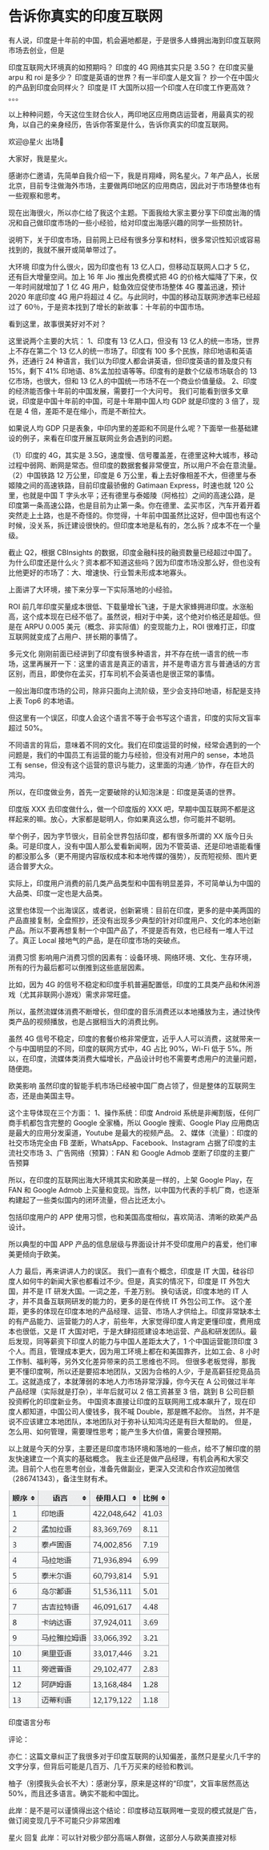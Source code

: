 # 告诉你真实的印度互联网

有人说，印度是十年前的中国，机会遍地都是，于是很多人蜂拥出海到印度互联网市场去创业，但是

印度互联网大环境真的如预期吗？
印度的 4G 网络其实只是 3.5G？
在印度买量 arpu 和 roi 是多少？
印度是英语的世界？有一半印度人是文盲？
抄一个在中国火的产品到印度会同样火？
印度是 IT 大国所以招一个印度人在印度工作更高效？
。。。

以上种种问题，今天这位生财合伙人，两印地区应用商店运营者，用最真实的视角，以自己的亲身经历，告诉你答案是什么，告诉你真实的印度互联网。

欢迎@星火 出场👏

大家好，我是星火。

感谢亦仁邀请，先简单自我介绍一下，我是肖翔峰，网名星火。7 年产品人，长居北京，目前专注做海外市场，主要做两印地区的应用商店，因此对于市场整体也有一些观察和思考。

现在出海很火，所以亦仁给了我这个主题。下面我给大家主要分享下印度出海的情况和自己做印度市场的一些小经验，给对印度出海感兴趣的同学一些预防针。

说明下，关于印度市场，目前网上已经有很多分享和材料，很多常识性知识或容易找到的，我就不展开或简单带过了。

大环境
印度为什么很火，因为印度也有 13 亿人口，但移动互联网人口才 5 亿，还有巨大增量空间。加上 16 年 Jio 推出免费模式把 4G 的价格大幅降了下来，仅一年时间就增加了 1 亿 4G 用户，鲶鱼效应促使市场整体 4G 覆盖迅速，预计 2020 年底印度 4G 用户将超过 4 亿。与此同时，中国的移动互联网渗透率已经超过了 60％，于是资本找到了增长的新故事：十年前的中国市场。

看到这里，故事很美好对不对？

这里说两个主要的大坑：
1、印度有 13 亿人口，但没有 13 亿人的统一市场，世界上不存在第二个 13 亿人的统一市场了。印度有 100 多个民族，除印地语和英语外，还通行 24 种语言，我们以为印度人都会讲英语，但印度英语的普及度只有 15%，剩下 41% 印地语、8%孟加拉语等等。印度有的是数个亿级市场联合的 13 亿市场，也很大，但和 13 亿人的中国统一市场不在一个商业价值量级。
2、印度的经济能否像十年前的中国发展，需要打一个大问号。
我们可能看到很多文章说，印度是中国十年前的中国，可是十年期中国人均 GDP 就是印度的 3 倍了，现在是 4 倍，差距不是在缩小，而是不断拉大。

如果说人均 GDP 只是表象，中印内里的差距和不同是什么呢？下面举一些基础建设的例子，来看在印度开展互联网业务会遇到的问题。

（1）印度的 4G，其实是 3.5G，速度慢、信号覆盖差，在德里这种大城市，移动过程中弱网、断网是常态。但印度的数据套餐非常便宜，所以用户不会在意流量。
（2）中国铁路 12 万公里，印度是 6 万公里，看上去好像相差不大，但德里与泰姬陵之间的高速铁路，目前印度最骄傲的 Gatimaan Express，时速也就 120 公里，也就是中国 T 字头水平；还有德里与泰姬陵（阿格拉）之间的高速公路，是印度第一条高速公路，也是目前为止第一条。你在德里、孟买市区，汽车开着开着突然走上土路，也是不奇怪的。你觉得，十年前中国虽然比这好，但中国也有这个时候，没关系，拆迁建设很快的。但印度本地是私有的，怎么拆？成本不在一个量级。

截止 Q2，根据 CBInsights 的数据，印度金融科技的融资数量已经超过中国了。
为什么印度还是什么火？资本都不知道这些吗？因为印度市场没那么好，但也没有比他更好的市场了：大、增速快、行业暂未形成本地寡头。

上面讲了大环境，接下来分享一下实际落地的小经验。

ROI
前几年印度买量成本很低、下载量增长飞速，于是大家蜂拥进印度。水涨船高，这个成本现在已经不低了。虽然说，相对于中美，这个绝对价格还是超低。但是在 ARPU 0.005 美元（概念、非实际值）的变现能力上，ROI 很难打正，印度互联网就变成了占用户、拼长期的事情了。

多元文化
刚刚前面已经讲到了印度有很多种语言，并不存在统一语言的统一市场，这里再展开一下：这里的语言是真正的语言，并不是粤语方言与普通话的方言区别，而且，即使你在孟买，打车司机不会英语也是很正常的事情。

一般出海印度市场的公司，除非只面向上流阶级，至少会支持印地语，标配是支持上表 Top6 的本地语。

但这里有一个误区，印度人会这个语言不等于会书写这个语言，印度的实际文盲率超过 50%。

不同语言的背后，意味着不同的文化。我们在印度运营的时候，经常会遇到的一个问题是，我们的中国员工有运营的能力与经验，但没有对用户的 sense，本地员工有 sense，但没有这个运营的意识与能力，这里面的沟通／协作，存在巨大的鸿沟。

所以，在印度做业务，首先一定要破除的认知泡沫是：印度是英语的世界。

印度版 XXX
去印度做什么，做一个印度版的 XXX 吧，早期中国互联网不都是这样起来的嘛。放心，大家都是聪明人，你如果真这么想，你可能并不聪明。

举个例子，因为字节很火，目前全世界包括印度，都有很多所谓的 XX 版今日头条。可是印度人，没有中国人那么爱看新闻啊，因为不管英语、还是印地语能看懂的都没那么多（更不用提内容版权成本和本地传媒的强势），反而短视频、图片更适合普罗大众。

实际上，印度用户消费的前几类产品类型和中国有明显差异，不可简单认为中国的大品类、印度一定也是大品类。

这里也体现一个出海误区，或者说，创新窘境：目前在印度，更多的是中美两国的产品直接复制，全盘照抄，还没有出现多少典型的针对印度用户、文化的本地创新产品。所以不要再想复制一个中国产品了，不提是否有效，也已经有一堆人干过了。真正 Local 接地气的产品，是在印度市场的突破点。

消费习惯
影响用户消费习惯的因素有：设备环境、网络环境、文化、生存环境，所有的行为最后都可以倒推到这些底层因素。

比如，因为 4G 的信号不稳定和印度手机普遍配置低，印度的工具类产品和休闲游戏（尤其非联网小游戏）需求非常旺盛。

所以，虽然流媒体消费不断增长，但印度的音乐消费还以本地播放为主，通过快传类产品的视频播放，也是占据相当大的消费比例。

虽然 4G 信号不稳定，印度的套餐价格非常便宜，近乎人人可以消费，这就带来一个与中国明显的不同，印度的联网方式中，4G 占比 90%，Wi-Fi 低于 5%。所以，在印度，流媒体类消费大幅增长，产品设计时也不需要考虑用户的流量问题，随便跑。

欧美影响
虽然印度的智能手机市场已经被中国厂商占领了，但是整体的互联网生态，还是由美国主导。

这个主导体现在三个方面：
1、操作系统：印度 Android 系统是非阉割版，任何厂商手机都包含完整的 Google 全家桶，所以 Google 搜索、Google Play 应用商店是最大的应用分发渠道，Youtube 是最大的视频产品。
2、媒体（流量）：印度的社交市场完全由 FB 垄断，WhatsApp、Facebook、Instagram 占据了印度的主流社交市场
3、广告网络（预算）：FAN 和 Google Admob 垄断了印度的主要广告预算

所以，在印度的互联网出海大环境其实和欧美是一样的，上架 Google Play，在 FAN 和 Google Admob 上买量和变现。当然，以中国为代表的手机厂商，也逐渐构建起了一些类似国内的闭环流量，但占比还太小。

包括印度用户的 APP 使用习惯，也和美国高度相似，喜欢简洁、清晰的欧美产品设计。

所以典型的中国 APP 产品的信息层级与界面设计并不受印度用户的喜爱，他们审美更倾向于欧美。

人力
最后，再来讲讲人力的误区。
我们一直有个概念，印度是 IT 大国，硅谷印度人如何牛的新闻大家也都看过不少。但是，真实的情况下，印度是 IT 外包大国，并不是 IT 研发大国。一词之差，千差万别。
换句话说，印度本地的 IT 人才，并不具备互联网研发的能力的，更多的是在传统 IT 外包公司工作。
这个差距，更多的体现在印度本地的产品经理、运营、市场人才供给上。印度非常缺本土的有产品能力、运营能力的人才，前些年，大家觉得印度人肯定更懂印度，费用成本也很低，又是 IT 大国对吧，于是大肆招揽建设本地运营、产品和研发团队。最后发现，同等薪资下印度人的能力与中国人差距太大了，1 个中国运营能顶印度 3 个人。而且，管理成本更大，因为用工环境上都在和美国靠齐，比如工会、8 小时工作制、福利等，另外文化差异带来的员工思维也不同。
但很多老板觉得，那我更不懂印度啊，所以还是要招本地团队，又因为合格的人少，于是高薪狂挖竞品员工。这就造成了，本就薄弱的本地人力市场非常浮躁，你今天在 A 公司做过半年产品经理（实际就是打杂），半年后就可以 2 倍工资甚至 3 倍，跳到 B 公司巨额投资孵化的印度新业务。
中国资本直接让印度的互联网用工成本飙升了，现在印度人都知道，中国公司人傻钱多，我不喊 Double，那是瞧不起你。
当然，并不是说不应该建立本地团队，本地团队对于弥补认知鸿沟还是有巨大帮助的。
但是，怎么用、如何管理，需要理性思考；能产生多大价值，需要合理预期。

以上就是今天的分享，主要还是印度市场环境和落地的一些点，给不了解印度的朋友快速建立一个真实的基础概念。
我主业还是做产品经理，有机会再和大家交流。目前个人也在思考创业，准备先做副业，更深入交流和合作欢迎加微信（286741343），备注生财有术。

![](img/b8923423a9af1b1308a4e7c9ad8526ca.jpg)

印度语言分布

评论：

亦仁：这篇文章纠正了我很多对于印度互联网的认知偏差，虽然只是星火几千字的文字分享，但背后可能是几百万、几千万买来的经验和教训。

柚子（别摸我头会长不大）：感谢分享，原来是这样的“印度”，文盲率居然高达 50%，而且还多语言。确实不能和中国比。

此岸：是不是可以谨慎得出这个结论：印度移动互联网唯一变现的模式就是广告，做订阅变现几乎不可能只少非常困难

星火 回复 此岸：可以针对极少部分高端人群做，这部分人与欧美直接对标